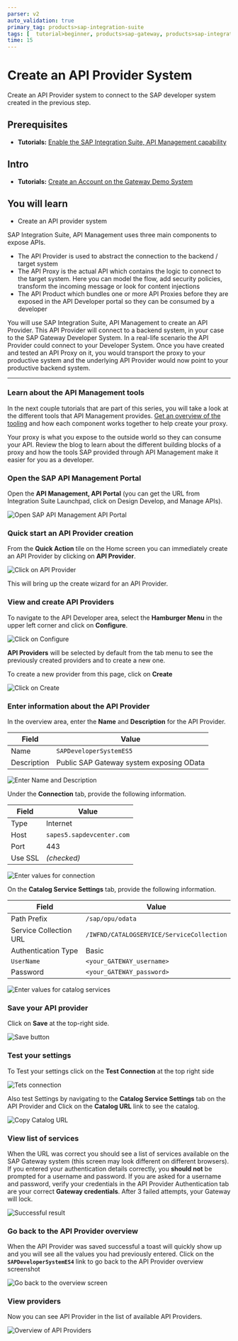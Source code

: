 ```yaml
---
parser: v2
auto_validation: true
primary_tag: products>sap-integration-suite
tags: [  tutorial>beginner, products>sap-gateway, products>sap-integration-suite, products>api-management ]
time: 15
---
```

# Create an API Provider System
<!-- description --> Create an API Provider system to connect to the SAP developer system created in the previous step.

## Prerequisites  
- **Tutorials:** [Enable the SAP Integration Suite, API Management capability](cp-starter-isuite-onboard-subscribe)

## Intro
- **Tutorials:** [Create an Account on the Gateway Demo System](gateway-demo-signup)

## You will learn  
- Create an API provider system

SAP Integration Suite, API Management uses three main components to expose APIs.

- The API Provider is used to abstract the connection to the backend / target system
- The API Proxy is the actual API which contains the logic to connect to the target system. Here you can model the flow, add security policies, transform the incoming message or look for content injections
- The API Product which bundles one or more API Proxies before they are exposed in the API Developer portal so they can be consumed by a developer

You will use SAP Integration Suite, API Management to create an API Provider. This API Provider will connect to a backend system, in your case to the SAP Gateway Developer System. In a real-life scenario the API Provider could connect to your Developer System. Once you have created and tested an API Proxy on it, you would transport the proxy to your productive system and the underlying API Provider would now point to your productive backend system.  


---

### Learn about the API Management tools



In the next couple tutorials that are part of this series, you will take a look at the different tools that API Management provides. [Get an overview of the tooling](https://blogs.sap.com/2016/06/20/part-2-overview-of-sap-api-management-tools/) and how each component works together to help create your proxy.

Your proxy is what you expose to the outside world so they can consume your API. Review the blog to learn about the different building blocks of a proxy and how the tools SAP provided through API Management make it easier for you as a developer.



### Open the SAP API Management Portal


Open the **API Management, API Portal** (you can get the URL from Integration Suite Launchpad, click on Design Develop, and Manage APIs).

![Open SAP API Management API Portal](01-access_api_portal_cf.png)


### Quick start an API Provider creation


From the **Quick Action** tile on the Home screen you can immediately create an API Provider by clicking on **API Provider**.

![Click on API Provider](02-quickstart-create-cf.png)

This will bring up the create wizard for an API Provider.


### View and create API Providers


To navigate to the API Developer area, select the **Hamburger Menu** in the upper left corner and click on **Configure**.

![Click on Configure](03-hamburger-cf.png)

  **API Providers** will be selected by default from the tab menu to see the previously created providers and to create a new one.

To create a new provider from this page, click on **Create**

![Click on Create](04-Create-cf.png)




### Enter information about the API Provider


In the overview area, enter the **Name** and **Description** for the API Provider.

**Field** | **Value**
----|----
Name | `SAPDeveloperSystemES5`
Description | Public SAP Gateway system exposing OData

![Enter Name and Description](05a-enter-values-cf.png)

Under the **Connection** tab, provide the following information.

**Field** | **Value**
----|----
Type | Internet
Host | `sapes5.sapdevcenter.com`
Port | 443
Use SSL | _(checked)_


 ![Enter values for connection](05-enter-values-cf.png)

On the **Catalog Service Settings** tab, provide the following information.

**Field** | **Value**
----|----
Path Prefix | `/sap/opu/odata`
Service Collection URL | `/IWFND/CATALOGSERVICE/ServiceCollection`
Authentication Type | Basic
`UserName` | `<your_GATEWAY_username>`
Password | `<your_GATEWAY_password>`

![Enter values for catalog services](05b-cf.png)


### Save your API provider


Click on **Save** at the top-right side.

![Save button](09-Save-cf.png)


### Test your settings


To Test your settings click on the **Test Connection** at the top right side

![Tets connection](06a-test-connection-cf.png)

Also test Settings by navigating to the **Catalog Service Settings** tab on the API Provider and Click on the **Catalog URL** link to see the catalog.

![Copy Catalog URL](06-opt-catalogURL-cf.png)


### View list of services


When the URL was correct you should see a list of services available on the SAP Gateway system (this screen may look different on different browsers). If you entered your authentication details correctly, you **should not** be prompted for a username and password. If you are asked for a username and password, verify your credentials in the API Provider Authentication tab are your correct **Gateway credentials**. After 3 failed attempts, your Gateway will lock.

![Successful result](08-resultsInBrowser-cf.png)



### Go back to the API Provider overview


When the API Provider was saved successful a toast will quickly show up and you will see all the values you had previously entered. Click on the **`SAPDeveloperSystemES4`** link to go back to the API Provider overview screenshot

![Go back to the overview screen](10-SavedAndBack-cf.png)


### View providers


Now you can see API Provider in the list of available API Providers.

![Overview of API Providers](11-OneProvider-cf.png)

